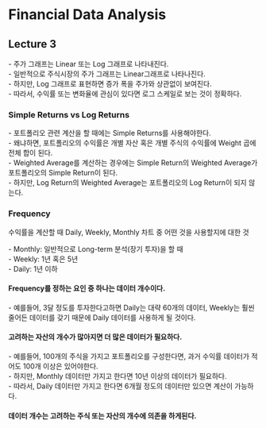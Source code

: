 # Financial Data Analysis

## Lecture 3

\- 주가 그래프는 Linear 또는 Log 그래프로 나타내진다.<br/>
\- 일반적으로 주식시장의 주가 그래프는 Linear그래프로 나타나진다.<br/>
\- 하지만, Log 그래프로 표현하면 증가 폭을 주가와 상관없이 보여진다.<br/>
\- 따라서, 수익률 또는 변화율에 관심이 있다면 로그 스케일로 보는 것이 정확하다.<br/>

### Simple Returns vs Log Returns

\- 포트폴리오 관련 계산을 할 때에는 Simple Returns를 사용해야한다.<br/>
\- 왜냐하면, 포트폴리오의 수익률은 개별 자산 혹은 개별 주식의 수익률에 Weight 곱에 전체 합이 된다.<br/>
\- Weighted Average를 계산하는 경우에는 Simple Return의 Weighted Average가 포트폴리오의 Simple Return이 된다.<br/>
\- 하지만, Log Return의 Weighted Average는 포트폴리오의 Log Return이 되지 않는다.<br/>

### Frequency
수익률을 계산할 때 Daily, Weekly, Monthly 차트 중 어떤 것을 사용할지에 대한 것<br/>

\- Monthly: 일반적으로 Long-term 분석(장기 투자)을 할 때<br/>
\- Weekly: 1년 혹은 5년<br/>
\- Daily: 1년 이하<br/>

#### Frequency를 정하는 요인 중 하나는 데이터 개수이다.

\- 예를들어, 3달 정도를 투자한다고하면 Daily는 대략 60개의 데이터, Weekly는 훨씬 줄어든 데이터를 갖기 때문에 Daily 데이터를 사용하게 될 것이다.

#### 고려하는 자산의 개수가 많아지면 더 많은 데이터가 필요하다.

\- 예를들어, 100개의 주식을 가지고 포트폴리오를 구성한다면, 과거 수익률 데이터가 적어도 100개 이상은 있어야한다.<br/>
\- 하지만, Monthly 데이터만 가지고 한다면 10년 이상의 데이터가 필요하다.<br/>
\- 따라서, Daily 데이터만 가지고 한다면 6개월 정도의 데이터만 있으면 계산이 가능하다.<br/>

#### 데이터 개수는 고려하는 주식 또는 자산의 개수에 의존을 하게된다.
